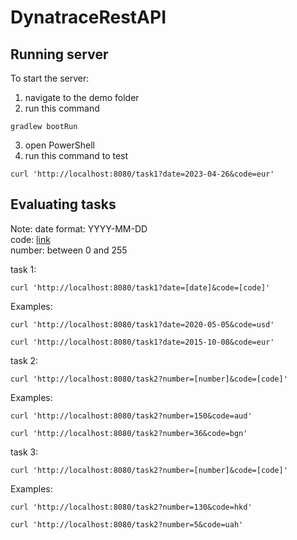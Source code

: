 # DynatraceRestAPI

## Running server
To start the server: 
1. navigate to the demo folder
2. run this command
```
gradlew bootRun
```
3. open PowerShell
4. run this command to test
```
curl 'http://localhost:8080/task1?date=2023-04-26&code=eur'
```

## Evaluating tasks
Note:
date format: YYYY-MM-DD </br>
code: [link](https://nbp.pl/en/statistic-and-financial-reporting/rates/table-a/) </br>
number: between 0 and 255 </br>

task 1:
```
curl 'http://localhost:8080/task1?date=[date]&code=[code]'
```
Examples:
```
curl 'http://localhost:8080/task1?date=2020-05-05&code=usd'

curl 'http://localhost:8080/task1?date=2015-10-08&code=eur'
```

task 2:
```
curl 'http://localhost:8080/task2?number=[number]&code=[code]'
```
Examples:
```
curl 'http://localhost:8080/task2?number=150&code=aud'

curl 'http://localhost:8080/task2?number=36&code=bgn'
```

task 3:
```
curl 'http://localhost:8080/task2?number=[number]&code=[code]'
```
Examples:
```
curl 'http://localhost:8080/task2?number=130&code=hkd'

curl 'http://localhost:8080/task2?number=5&code=uah'
```

